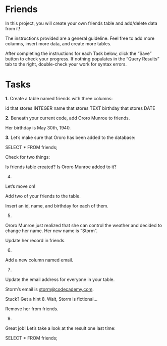 # Friends
In this project, you will create your own friends table and add/delete data from it!

The instructions provided are a general guideline. Feel free to add more columns, insert more data, and create more tables.

After completing the instructions for each Task below, click the “Save” button to check your progress. If nothing populates in the “Query Results” tab to the right, double-check your work for syntax errors.



# Tasks

**1.** Create a table named friends with three columns:

id that stores INTEGER
name that stores TEXT
birthday that stores DATE


**2.** Beneath your current code, add Ororo Munroe to friends.

Her birthday is May 30th, 1940.

**3.** Let’s make sure that Ororo has been added to the database:

SELECT * 
FROM friends;

Check for two things:

Is friends table created?
Is Ororo Munroe added to it?

4.
Let’s move on!

Add two of your friends to the table.

Insert an id, name, and birthday for each of them.

5.
Ororo Munroe just realized that she can control the weather and decided to change her name. Her new name is “Storm”.

Update her record in friends.

6.
Add a new column named email.

7.
Update the email address for everyone in your table.

Storm’s email is storm@codecademy.com.


Stuck? Get a hint
8.
Wait, Storm is fictional…

Remove her from friends.

9.
Great job! Let’s take a look at the result one last time:

SELECT * 
FROM friends;
